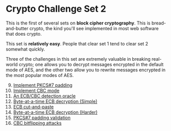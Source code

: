 
# Crypto Challenge Set 2

This is the first of several sets on __block cipher cryptography__. This is bread-and-butter crypto, the kind you'll see implemented in most web software that does crypto.

This set is __relatively easy__. People that clear set 1 tend to clear set 2 somewhat quickly.

Three of the challenges in this set are extremely valuable in breaking real-world crypto; one allows you to decrypt messages encrypted in the default mode of AES, and the other two allow you to rewrite messages encrypted in the most popular modes of AES.

9. [Implement PKCS#7 padding](challenges/challenge-09.md)
10. [Implement CBC mode](challenges/challenge-10.md)
11. [An ECB/CBC detection oracle](challenges/challenge-11.md)
12. [Byte-at-a-time ECB decryption (Simple)](challenges/challenge-12.md)
13. [ECB cut-and-paste](challenges/challenge-13.md)
14. [Byte-at-a-time ECB decryption (Harder)](challenges/challenge-14.md)
15. [PKCS#7 padding validation](challenges/challenge-15.md)
16. [CBC bitflipping attacks](challenges/challenge-16.md)
